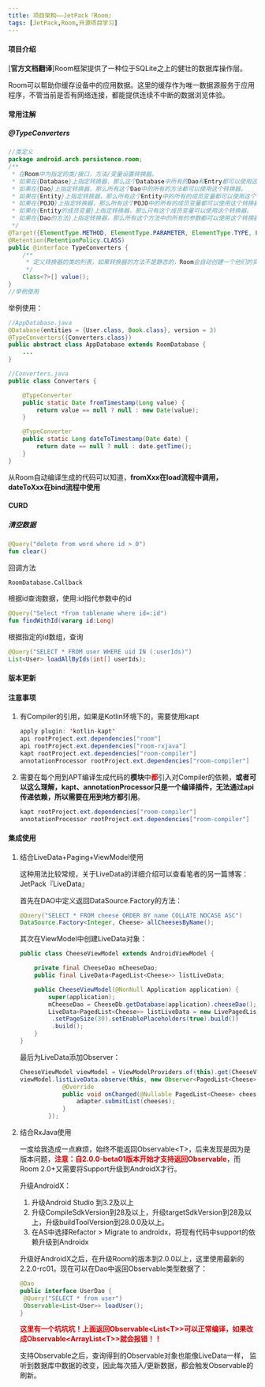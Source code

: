 ```yaml
---
title: 项目架构——JetPack『Room』
tags: [JetPack,Room,开源项目学习]
---
```


#### 项目介绍

[**官方文档翻译**]Room框架提供了一种位于SQLite之上的健壮的数据库操作层。

Room可以帮助你缓存设备中的应用数据。这里的缓存作为唯一数据源服务于应用程序，不管当前是否有网络连接，都能提供连续不中断的数据浏览体验。

#### 常用注解

##### @TypeConverters

```java
//类定义
package android.arch.persistence.room;
/**
 * 在Room中为指定的类/接口，方法/变量设置转换器。
 * 如果在{Database}上指定转换器，那么这个Database中所有的Dao和Entry都可以使用这个转换器。
 * 如果在{Dao}上指定转换器，那么所有这个Dao中的所有的方法都可以使用这个转换器。
 * 如果在{Entity}上指定转换器，那么所有这个Entity中的所有的成员变量都可以使用这个转换器。
 * 如果在{POJO}上指定转换器，那么所有这个POJO中的所有的成员变量都可以使用这个转换器。
 * 如果在{Entity的成员变量}上指定转换器，那么只有这个成员变量可以使用这个转换器。
 * 如果在{Dao的方法}上指定转换器，那么所有这个方法中的所有的参数都可以使用这个转换器。
 */
@Target({ElementType.METHOD, ElementType.PARAMETER, ElementType.TYPE, ElementType.FIELD})
@Retention(RetentionPolicy.CLASS)
public @interface TypeConverters {
    /**
     * 定义转换器的类的列表，如果转换器的方法不是静态的，Room会自动创建一个他们的实例对象
     */
    Class<?>[] value();
}
//举例使用

```

举例使用：

```java
//AppDatabase.java
@Database(entities = {User.class, Book.class}, version = 3)
@TypeConverters({Converters.class})
public abstract class AppDatabase extends RoomDatabase {
	...
}

//Converters.java
public class Converters {

	@TypeConverter
	public static Date fromTimestamp(Long value) {
		return value == null ? null : new Date(value);
	}

	@TypeConverter
	public static Long dateToTimestamp(Date date) {
		return date == null ? null : date.getTime();
	}
}
```

从Room自动编译生成的代码可以知道，**fromXxx在load流程中调用，dateToXxx在bind流程中使用**

#### CURD

##### 清空数据

```kotlin
@Query("delete from word where id > 0")
fun clear()
```

回调方法

```
RoomDatabase.Callback
```

根据id查询数据，使用:id指代参数中的id

```kotlin
@Query("Select *from tablename where id=:id")
fun findWithId(vararg id:Long)
```

根据指定的id数组，查询

```java
@Query("SELECT * FROM user WHERE uid IN (:userIds)")
List<User> loadAllByIds(int[] userIds);
```

<!--more-->

#### 版本更新

#### 注意事项

1. 有Compiler的引用，如果是Kotlin环境下的，需要使用kapt

   ```java
   apply plugin: 'kotlin-kapt'
   api rootProject.ext.dependencies["room"]
   api rootProject.ext.dependencies["room-rxjava"]
   kapt rootProject.ext.dependencies["room-compiler"]
   annotationProcessor rootProject.ext.dependencies["room-compiler"]
   ```

2. 需要在每个用到APT编译生成代码的**模块**中<font color="#dd0000">**都**</font>引入对Compiler的依赖，**或者可以这么理解，kapt、annotationProcessor只是一个编译插件，无法通过api传递依赖，所以需要在用到地方都引用**。

   ```java
   kapt rootProject.ext.dependencies["room-compiler"]
   annotationProcessor rootProject.ext.dependencies["room-compiler"]
   ```


#### 集成使用

1. 结合LiveData+Paging+ViewModel使用

   这种用法比较常规，关于LiveData的详细介绍可以查看笔者的另一篇博客：JetPack『LiveData』

   首先在DAO中定义返回DataSource.Factory的方法：

   ```java
   @Query("SELECT * FROM cheese ORDER BY name COLLATE NOCASE ASC")
   DataSource.Factory<Integer, Cheese> allCheesesByName();
   ```

   其次在ViewModel中创建LiveData对象：

   ```java
   public class CheeseViewModel extends AndroidViewModel {
   
       private final CheeseDao mCheeseDao;
       public final LiveData<PagedList<Cheese>> listLiveData;
   
       public CheeseViewModel(@NonNull Application application) {
           super(application);
           mCheeseDao = CheeseDb.getDatabase(application).cheeseDao();
           LiveData<PagedList<Cheese>> listLiveData = new LivePagedListBuilder<>(mCheeseDao.allCheesesByName(),new PagedList.Config.Builder()
            .setPageSize(30).setEnablePlaceholders(true).build())
            .build();
       }
   }
   
   ```

   最后为LiveData添加Observer：

   ```java
   CheeseViewModel viewModel = ViewModelProviders.of(this).get(CheeseViewModel.class);
   viewModel.listLiveData.observe(this, new Observer<PagedList<Cheese>>() {
               @Override
               public void onChanged(@Nullable PagedList<Cheese> cheeses) {
                   adapter.submitList(cheeses);
               }
           });
   ```

2. 结合RxJava使用

   一度给我造成一点麻烦，始终不能返回Observable\<T>，后来发现是因为是版本问题，<font color="#dd0000">**注意：自2.0.0-beta01版本开始才支持返回Observable**</font>，而Room 2.0+又需要将Support升级到AndroidX才行。

   升级AndroidX：

   1. 升级Android Studio 到3.2及以上
   2. 升级CompileSdkVersion到28及以上，升级targetSdkVersion到28及以上，升级buildToolVersion到28.0.0及以上。
   3. 在AS中选择Refactor > Migrate to androidx，将现有代码中support的依赖升级到Androidx

   升级好AndroidX之后，在升级Room的版本到2.0.0以上，这里使用最新的2.2.0-rc01。现在可以在Dao中返回Observable类型数据了：

   ```java
   @Dao
   public interface UserDao {
   	@Query("SELECT * from user")
   	Observable<List<User>> loadUser();
   }
   ```

   <font color="#dd0000">**这里有一个坑坑坑！上面返回Observable<List\<T>>可以正常编译，如果改成Observable<ArrayList\<T>>就会报错！！**</font>

   支持Observable之后，查询得到的Observable对象也能像LiveData一样， 监听到数据库中数据的改变，因此每次插入/更新数据，都会触发Observable的刷新。

   